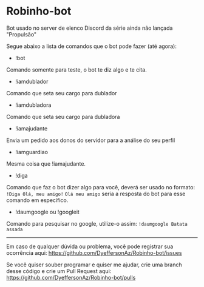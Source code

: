 # Robinho-bot
Bot usado no server de elenco Discord da série ainda não lançada "Propulsão"

Segue abaixo a lista de comandos que o bot pode fazer (até agora):
* !bot

Comando somente para teste, o bot te diz algo e te cita.
* !iamdublador

Comando que seta seu cargo para dublador
* !iamdubladora

Comando que seta seu cargo para dubladora
* !iamajudante

Envia um pedido aos donos do servidor para a análise do seu perfil
* !iamguardiao

Mesma coisa que !iamajudante.
* !diga

Comando que faz o bot dizer algo para você, deverá ser usado no formato:
`!Diga Olá, meu amigo!`
`Olá meu amigo` seria a resposta do bot para esse comando em específico.
* !daumgoogle ou !googleit

Comando para pesquisar no google, utilize-o assim: `!daumgoogle Batata assada`

---

Em caso de qualquer dúvida ou problema, você pode registrar sua ocorrência aqui: https://github.com/DyeffersonAz/Robinho-bot/issues

Se você quiser souber programar e quiser me ajudar, crie uma branch desse código e crie um Pull Request aqui: https://github.com/DyeffersonAz/Robinho-bot/pulls

